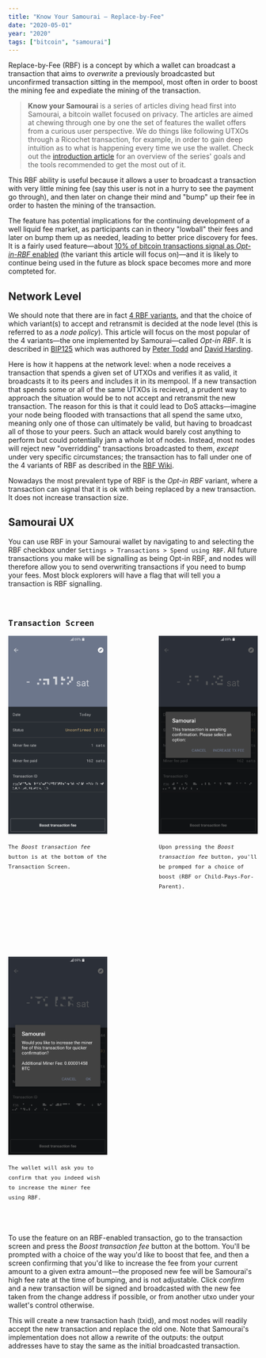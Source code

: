 ```yaml
---
title: "Know Your Samourai — Replace-by-Fee"
date: "2020-05-01"
year: "2020"
tags: ["bitcoin", "samourai"]
---
```


Replace-by-Fee (RBF) is a concept by which a wallet can broadcast a transaction that aims to _overwrite_ a previously broadcasted but unconfirmed transaction sitting in the mempool, most often in order to boost the mining fee and expediate the mining of the transaction. 

> **Know your Samourai** is a series of articles diving head first into Samourai, a bitcoin wallet focused on privacy. The articles are aimed at chewing through one by one the set of features the wallet offers from a curious user perspective. We do things like following UTXOs through a Ricochet transaction, for example, in order to gain deep intuition as to what is happening every time we use the wallet. Check out the [introduction article](#) for an overview of the series' goals and the tools recommended to get the most out of it.

This RBF ability is useful because it allows a user to broadcast a transaction with very little mining fee (say this user is not in a hurry to see the payment go through), and then later on change their mind and "bump" up their fee in order to hasten the mining of the transaction. 

The feature has potential implications for the continuing development of a well liquid fee market, as participants can in theory "lowball" their fees and later on bump them up as needed, leading to better price discovery for fees. It is a fairly used feature—about [10% of bitcoin transactions signal as _Opt-in-RBF_ enabled](https://transactionfee.info/charts/transactions-signaling-explicit-rbf/) (the variant this article will focus on)—and it is likely to continue being used in the future as block space becomes more and more compteted for.

## Network Level

We should note that there are in fact [4 RBF variants](https://en.bitcoin.it/wiki/Replace_by_fee), and that the choice of which variant(s) to accept and retransmit is decided at the node level (this is referred to as a _node policy_). This article will focus on the most popular of the 4 variants—the one implemented by Samourai—called _Opt-in RBF_. It is described in [BIP125](https://github.com/bitcoin/bips/blob/master/bip-0125.mediawiki) which was authored by [Peter Todd](https://twitter.com/peterktodd) and [David Harding](https://twitter.com/hrdng).

Here is how it happens at the network level: when a node receives a transaction that spends a given set of UTXOs and verifies it as valid, it broadcasts it to its peers and includes it in its mempool. If a new transaction that spends some or all of the same UTXOs is recieved, a prudent way to approach the situation would be to not accept and retransmit the new transaction. The reason for this is that it could lead to DoS attacks—imagine your node being flooded with transactions that all spend the same utxo, meaning only one of those can ultimately be valid, but having to broadcast all of those to your peers. Such an attack would barely cost anything to perform but could potentially jam a whole lot of nodes. Instead, most nodes will reject new "overridding" transactions broadcasted to them, _except_ under very specific circumstances; the transaction has to fall under one of the 4 variants of RBF as described in the [RBF Wiki](https://en.bitcoin.it/wiki/Replace_by_fee).

Nowadays the most prevalent type of RBF is the _Opt-in RBF_ variant, where a transaction can signal that it is ok with being replaced by a new transaction. It does not increase transaction size.

## Samourai UX

You can use RBF in your Samourai wallet by navigating to and selecting the RBF checkbox under `Settings > Transactions > Spend using RBF`. All future transactions you make will be signalling as being Opt-in RBF, and nodes will therefore allow you to send overwriting transactions if you need to bump your fees. Most block explorers will have a flag that will tell you a transaction is RBF signalling.

<section style="display: flex; flex-wrap: wrap; justify-content: space-between;">
  <div>
    <figure style="max-width: 200px; margin: 3rem 0;">
    <p style="font-family: 'Fira Code', monospace; font-size: 16px; font-weight: 600;">Transaction Screen<p>
    <img id="transaction-screen" src="../src/images/posts/samourai-rbf/rbf-1.png" onclick={openModal}>
    <p style="font-family: 'Fira Code', monospace; font-size: 11px; line-height: 20px; text-align: left !important;">The <em>Boost transaction fee</em> button is at the bottom of the Transaction Screen.<p>
  </figure>
  </div>
  <div>
    <figure style="max-width: 200px; margin: 3rem 0;">
    <p style="font-family: 'Fira Code', monospace; font-size: 16px; font-weight: 600;">&nbsp;<p>
    <img src="../src/images/posts/samourai-rbf/rbf-2.png">
    <p style="font-family: 'Fira Code', monospace; font-size: 11px; line-height: 20px; text-align: left !important;">Upon pressing the <em>Boost transaction fee</em> button, you'll be promped for a choice of boost (RBF or Child-Pays-For-Parent).<p>
  </figure>
  </div>
  <div>
    <figure style="max-width: 200px; margin: 3rem 0;">
      <p style="font-family: 'Fira Code', monospace; font-size: 16px; font-weight: 600;">&nbsp;<p>
      <img src="../src/images/posts/samourai-rbf/rbf-3.png">
      <p style="font-family: 'Fira Code', monospace; font-size: 11px; line-height: 20px; text-align: left !important;">The wallet will ask you to confirm that you indeed wish to increase the miner fee using RBF.<p>
    </figure>
  </div>
</section>

To use the feature on an RBF-enabled transaction, go to the transaction screen and press the _Boost transaction fee_ button at the bottom. You'll be prompted with a choice of the way you'd like to boost that fee, and then a screen confirming that you'd like to increase the fee from your current amount to a given extra amount—the proposed new fee will be Samourai's high fee rate at the time of bumping, and is not adjustable. Click _confirm_ and a new transaction will be signed and broadcasted with the new fee taken from the change address if possible, or from another utxo under your wallet's control otherwise.

This will create a new transaction hash (txid), and most nodes will readily accept the new transaction and replace the old one. Note that Samourai's implementation does not allow a rewrite of the outputs: the output addresses have to stay the same as the initial broadcasted transaction.
